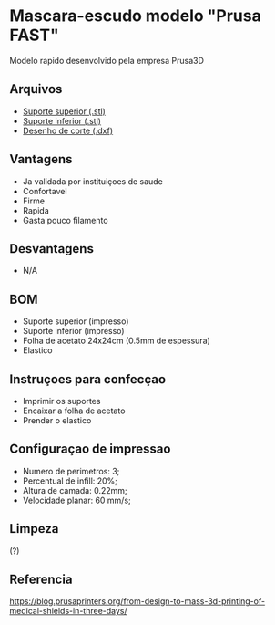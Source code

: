 # Mascara-escudo modelo "Prusa FAST"
Modelo rapido desenvolvido pela empresa Prusa3D

## Arquivos
- [Suporte superior (.stl)](prusa_fast_superior.stl)
- [Suporte inferior (.stl)](prusa_fast_inferior.stl)
- [Desenho de corte (.dxf)](shield_final.dxf)

## Vantagens
- Ja validada por instituiçoes de saude
- Confortavel
- Firme
- Rapida
- Gasta pouco filamento

## Desvantagens
- N/A

## BOM
- Suporte superior (impresso)
- Suporte inferior (impresso)
- Folha de acetato 24x24cm (0.5mm de espessura)
- Elastico

## Instruçoes para confecçao

- Imprimir os suportes
- Encaixar a folha de acetato
- Prender o elastico

## Configuraçao de impressao
- Numero de perimetros: 3;
- Percentual de infill: 20%;
- Altura de camada: 0.22mm;
- Velocidade planar: 60 mm/s;

## Limpeza
(?)

## Referencia
https://blog.prusaprinters.org/from-design-to-mass-3d-printing-of-medical-shields-in-three-days/

